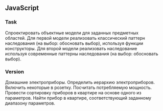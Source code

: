 ## JavaScript

### Task
Спроектировать объектные модели для заданных предметных областей. Для первой модели реализовать классический паттерн наследования (на выбор: обосновать выбор), используя функции конструкторы. Для второй модели реализовать наследование используя современные паттерны наследования (на выбор: обосновать выбор).

### Version
Домашние электроприборы. Определить иерархию электроприборов. Включить некоторые в розетку. Посчитать потребляемую мощность. Провести сортировку приборов в квартире на основе одного из параметров. Найти прибор в квартире, соответствующий заданному диапазону параметров.
